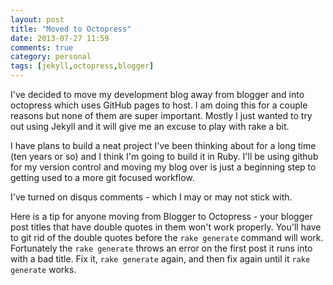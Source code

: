 ```yaml
---
layout: post
title: "Moved to Octopress"
date: 2013-07-27 11:59
comments: true
category: personal
tags: [jekyll,octopress,blogger]
---
```

I've decided to move my development blog away from blogger and into octopress which uses GitHub pages to host.  I am doing this for a couple reasons but none of them are super important.  Mostly I just wanted to try out using Jekyll and it will give me an excuse to play with rake a bit.

I have plans to build a neat project I've been thinking about for a long time (ten years or so) and I think I'm going to build it in Ruby.  I'll be using github for my version control and moving my blog over is just a beginning step to getting used to a more git focused workflow.

I've turned on disqus comments - which I may or may not stick with.

Here is a tip for anyone moving from Blogger to Octopress - your blogger post titles that have double quotes in them won't work properly.  You'll have to git rid of the double quotes before the `rake generate` command will work.  Fortunately the `rake generate` throws an error on the first post it runs into with a bad title.  Fix it, `rake generate` again, and then fix again until it `rake generate` works.

